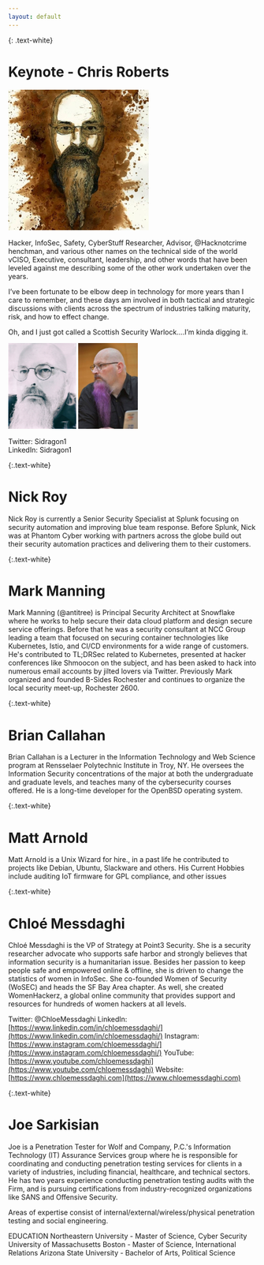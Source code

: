 ```yaml
---
layout: default
---
```


{: .text-white}
# Keynote - Chris Roberts

<img style="height: 285px;width:285px;" src="/assets/img/sidragon_coffee.jpg">

Hacker, InfoSec, Safety, CyberStuff Researcher, Advisor, @Hacknotcrime henchman, and various other names on the technical side of the world vCISO, Executive, consultant, leadership, and other words that have been leveled against me describing some of the other work undertaken over the years.

I’ve been fortunate to be elbow deep in technology for more years than I care to remember, and these days am involved in both tactical and strategic discussions with clients across the spectrum of industries talking maturity, risk, and how to effect change.

Oh, and I just got called a Scottish Security Warlock....I’m kinda digging it.

<img style="width: 138px; height:174px" src="/assets/img/sidragon_over_exposed.png">
<img style="width: 121px; height:174px;" src="/assets/img/sidragon_purple_beard.jpg">

Twitter: Sidragon1<br>
LinkedIn: Sidragon1

{:.text-white}
# Nick Roy

Nick Roy is currently a Senior Security Specialist at Splunk focusing
on security automation and improving blue team response. Before
Splunk, Nick was at Phantom Cyber working with partners across the
globe build out their security automation practices and delivering
them to their customers.

{:.text-white}
# Mark Manning

Mark Manning (@antitree) is Principal Security Architect at Snowflake where he works to help secure their data cloud 
platform and design secure service offerings. Before that he was a security consultant at NCC Group leading a team that 
focused on securing container technologies like Kubernetes, Istio, and CI/CD environments for a wide range of customers. 
He's contributed to TL;DRSec related to Kubernetes, presented at hacker conferences like Shmoocon on the subject, and 
has been asked to hack into numerous email accounts by jilted lovers via Twitter. Previously Mark organized and founded
B-Sides Rochester and continues to organize the local security meet-up, Rochester 2600.


{:.text-white}
# Brian Callahan

Brian Callahan is a Lecturer in the Information Technology and Web
Science program at Rensselaer Polytechnic Institute in Troy, NY. He
oversees the Information Security concentrations of the major at both
the undergraduate and graduate levels, and teaches many of the
cybersecurity courses offered. He is a long-time developer for the
OpenBSD operating system.

{:.text-white}
# Matt Arnold

Matt Arnold is a Unix Wizard for hire., in a past life he contributed
to projects like Debian, Ubuntu, Slackware and others. His Current
Hobbies include auditing IoT firmware for GPL compliance, and other
issues

{:.text-white}
# Chloé Messdaghi

Chloé Messdaghi is the VP of Strategy at Point3 Security.  She is a security researcher advocate who supports safe
harbor and strongly believes that information security is a humanitarian issue. Besides her passion to keep people safe
and empowered online & offline, she is driven to change the statistics of women in InfoSec. She co-founded Women of
Security (WoSEC) and heads the SF Bay Area chapter. As well, she created WomenHackerz, a global online community that
provides support and resources for hundreds of women hackers at all levels.

Twitter: @ChloeMessdaghi
LinkedIn: [https://www.linkedin.com/in/chloemessdaghi/](https://www.linkedin.com/in/chloemessdaghi/)
Instagram: [https://www.instagram.com/chloemessdaghi/](https://www.instagram.com/chloemessdaghi/)
YouTube: [https://www.youtube.com/chloemessdaghi](https://www.youtube.com/chloemessdaghi)
Website: [https://www.chloemessdaghi.com](https://www.chloemessdaghi.com)

{:.text-white}
# Joe Sarkisian

Joe is a Penetration Tester for Wolf and Company, P.C.'s Information Technology (IT) Assurance Services group where he 
is responsible for coordinating and conducting penetration testing services for clients in a variety of industries, 
including financial, healthcare, and technical sectors.  He has two years experience conducting penetration testing
audits with the Firm, and is pursuing certifications from industry-recognized organizations like SANS and Offensive 
Security.

Areas of expertise consist of internal/external/wireless/physical penetration testing and social engineering.

EDUCATION
Northeastern University - Master of Science, Cyber Security
University of Massachusetts Boston - Master of Science, International Relations
Arizona State University - Bachelor of Arts, Political Science
